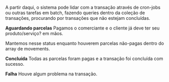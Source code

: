 A partir daqui, o sistema pode lidar com a transação através de cron-jobs ou outras tarefas em batch, fazendo queries dentro da coleção de transações, procurando por transações que não estejam concluídas.


__Aguardando parcelas__
Pagamos o comerciante e o cliente já deve ter seu produto/serviço? em mãos.

Mantemos nesse status enquanto houverem parcelas não-pagas dentro do array de movements.

__Concluída__
Todas as parcelas foram pagas e a transação foi concluída com sucesso.

__Falha__
Houve algum problema na transação.